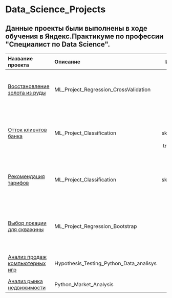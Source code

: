 # Data_Science_Projects

## Данные проекты были выполнены в ходе обучения в Яндекс.Практикуме по профессии "Специалист по Data Science".


| Название проекта      | Описание               | Используемые библиотеки     |
| :-------------------- | :--------------------- |:---------------------------:|
| [Восстановление золота из руды](https://github.com/AlexanderReut/Data_Science_Projects/blob/main/Gold%20Production_ML_Project_Regression_CrossValidation.ipynb) | ML_Project_Regression_CrossValidation |- pandas, <br> - numpy, <br> - matplotlib, <br> - sklearn(LinearRegression, RandomForestRegressor, cross_val_score)|
| [Отток клиентов банка](https://github.com/AlexanderReut/Data_Science_Projects/blob/main/Bank%20Turnover_ML_Project_Classification.ipynb)  | ML_Project_Classification | - pandas, <br> - matplotlib, <br> - sklearn(RandomForestClassifier, LogisticRegression, train_test_split, OrdinalEncoder, StandardScaler, shuffle)|
|[Рекомендация тарифов](https://github.com/AlexanderReut/Data_Science_Projects/blob/main/Mobile%20tariff_selection_ML_Project_Classification.ipynb) |ML_Project_Classification |- pandas, <br> - matplotlib, <br> - sklearn(RandomForestClassifier, DecisionTreeClassifier, DummyClassifier, GridSearchCV) |
|[Выбор локации для скважины](https://github.com/AlexanderReut/Data_Science_Projects/blob/main/Well%20location_ML_Project_Regression_Bootstrap.ipynb) | ML_Project_Regression_Bootstrap  |- pandas, <br> - numpy, <br> - matplotlib, <br> - sklearn(LinearRegression, train_test_split, mean_squared_error, StandardScaler)|
| [Анализ продаж компьютерных игр](https://github.com/AlexanderReut/Data_Science_Projects/blob/main/Hypothesis_Testing_%20(VideoGames)_Python_Data_analisys.ipynb)      | Hypothesis_Testing_Python_Data_analisys               | - pandas, <br> -scipy <br> - matplotlib, <br> - seaborn     |
| [Анализ рынка недвижимости](https://github.com/AlexanderReut/Data_Science_Projects/blob/main/Real_Estate_Market_Analysis.ipynb)      | Python_Market_Analysis               | pandas     |
